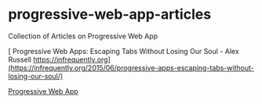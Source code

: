 # progressive-web-app-articles
Collection of Articles on Progressive Web App

[ Progressive Web Apps: Escaping Tabs Without Losing Our Soul - Alex Russell https://infrequently.org](https://infrequently.org/2015/06/progressive-apps-escaping-tabs-without-losing-our-soul/)

[ Progressive Web App ](https://developers.google.com/web/progressive-web-apps/checklist)

